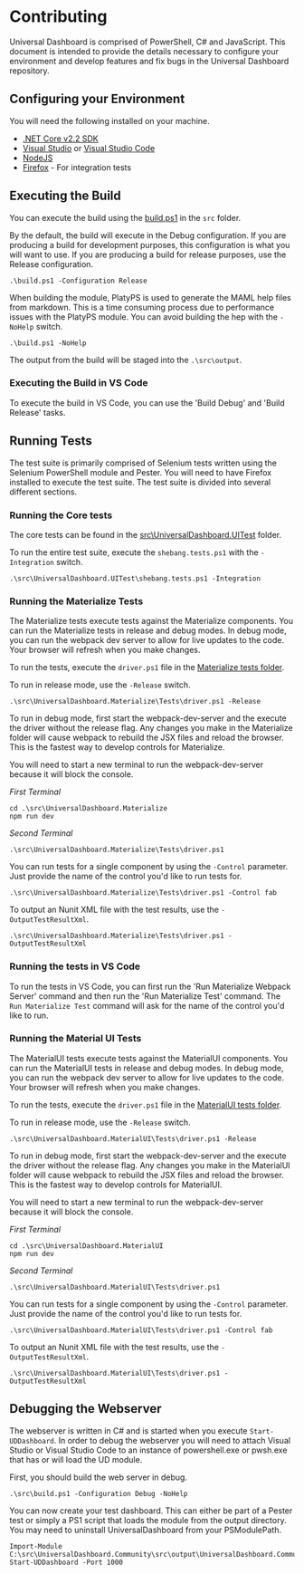 # Contributing

Universal Dashboard is comprised of PowerShell, C# and JavaScript. This document is intended to provide the details necessary to configure your environment and develop features and fix bugs in the Universal Dashboard repository. 

## Configuring your Environment

You will need the following installed on your machine. 

- [.NET Core v2.2 SDK](https://dotnet.microsoft.com/download)
- [Visual Studio](https://visualstudio.microsoft.com/free-developer-offers/) or [Visual Studio Code](https://code.visualstudio.com/)
- [NodeJS](https://nodejs.org/en/)
- [Firefox](https://www.mozilla.org/en-US/firefox/new/) - For integration tests

## Executing the Build

You can execute the build using the [build.ps1](https://github.com/ironmansoftware/universal-dashboard/blob/master/src/build.ps1) in the `src` folder.

By the default, the build will execute in the Debug configuration. If you are producing a build for development purposes, this configuration is what you will want to use. If you are producing a build for release purposes, use the Release configuration.

```
.\build.ps1 -Configuration Release
```

When building the module, PlatyPS is used to generate the MAML help files from markdown. This is a time consuming process due to performance issues with the PlatyPS module. You can avoid building the hep with the `-NoHelp` switch.

```
.\build.ps1 -NoHelp
```

The output from the build will be staged into the `.\src\output`. 

### Executing the Build in VS Code

To execute the build in VS Code, you can use the 'Build Debug' and 'Build Release' tasks. 

## Running Tests

The test suite is primarily comprised of Selenium tests written using the Selenium PowerShell module and Pester. You will need to have Firefox installed to execute the test suite. The test suite is divided into several different sections.

### Running the Core tests

 The core tests can be found in the [src\UniversalDashboard.UITest](https://github.com/ironmansoftware/universal-dashboard/tree/master/src/UniversalDashboard.UITest) folder.  

 To run the entire test suite, execute the `shebang.tests.ps1` with the `-Integration` switch.

 `.\src\UniversalDashboard.UITest\shebang.tests.ps1 -Integration`

 ### Running the Materialize Tests

 The Materialize tests execute tests against the Materialize components. You can run the Materialize tests in release and debug modes. In debug mode, you can run the webpack dev server to allow for live updates to the code. Your browser will refresh when you make changes. 

 To run the tests, execute the `driver.ps1` file in the [Materialize tests folder](https://github.com/ironmansoftware/universal-dashboard/tree/master/src/UniversalDashboard.Materialize/Tests).

 To run in release mode, use the `-Release` switch.

 ```
 .\src\UniversalDashboard.Materialize\Tests\driver.ps1 -Release
 ```

 To run in debug mode, first start the webpack-dev-server and the execute the driver without the release flag. Any changes you make in the Materialize folder will cause webpack to rebuild the JSX files and reload the browser. This is the fastest way to develop controls for Materialize. 

 You will need to start a new terminal to run the webpack-dev-server because it will block the console. 

_First Terminal_

 ```
 cd .\src\UniversalDashboard.Materialize
 npm run dev
 ```

 _Second Terminal_

 ```
.\src\UniversalDashboard.Materialize\Tests\driver.ps1
 ```

You can run tests for a single component by using the `-Control` parameter. Just provide the name of the control you'd like to run tests for. 

```
.\src\UniversalDashboard.Materialize\Tests\driver.ps1 -Control fab
```

To output an Nunit XML file with the test results, use the `-OutputTestResultXml`.

```
.\src\UniversalDashboard.Materialize\Tests\driver.ps1 -OutputTestResultXml
```

### Running the tests in VS Code

To run the tests in VS Code, you can first run the 'Run Materialize Webpack Server' command and then run the 'Run Materialize Test' command. The `Run Materialize Test` command will ask for the name of the control you'd like to run. 

 ### Running the Material UI Tests

 The MaterialUI tests execute tests against the MaterialUI components. You can run the MaterialUI tests in release and debug modes. In debug mode, you can run the webpack dev server to allow for live updates to the code. Your browser will refresh when you make changes. 

 To run the tests, execute the `driver.ps1` file in the [MaterialUI tests folder](https://github.com/ironmansoftware/universal-dashboard/tree/master/src/UniversalDashboard.MaterialUI/Tests).

 To run in release mode, use the `-Release` switch.

 ```
 .\src\UniversalDashboard.MaterialUI\Tests\driver.ps1 -Release
 ```

 To run in debug mode, first start the webpack-dev-server and the execute the driver without the release flag. Any changes you make in the MaterialUI folder will cause webpack to rebuild the JSX files and reload the browser. This is the fastest way to develop controls for MaterialUI. 

 You will need to start a new terminal to run the webpack-dev-server because it will block the console. 

_First Terminal_

 ```
 cd .\src\UniversalDashboard.MaterialUI
 npm run dev
 ```

 _Second Terminal_

 ```
.\src\UniversalDashboard.MaterialUI\Tests\driver.ps1
 ```

You can run tests for a single component by using the `-Control` parameter. Just provide the name of the control you'd like to run tests for. 

```
.\src\UniversalDashboard.MaterialUI\Tests\driver.ps1 -Control fab
```

To output an Nunit XML file with the test results, use the `-OutputTestResultXml`.

```
.\src\UniversalDashboard.MaterialUI\Tests\driver.ps1 -OutputTestResultXml
```

## Debugging the Webserver

The webserver is written in C# and is started when you execute `Start-UDDashboard`. In order to debug the webserver you will need to attach Visual Studio or Visual Studio Code to an instance of powershell.exe or pwsh.exe that has or will load the UD module. 

First, you should build the web server in debug. 

```
.\src\build.ps1 -Configuration Debug -NoHelp
```

You can now create your test dashboard. This can either be part of a Pester test or simply a PS1 script that loads the module from the output directory. You may need to uninstall UniversalDashboard from your PSModulePath.

```
Import-Module C:\src\UniversalDashboard.Community\src\output\UniversalDashboard.Community.psd1
Start-UDDashboard -Port 1000
```
